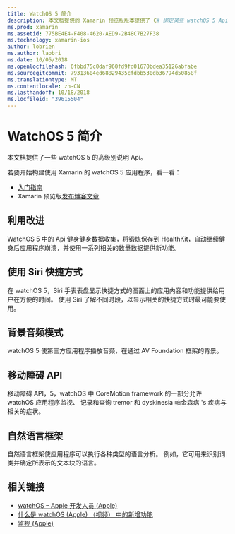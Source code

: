 ```yaml
---
title: WatchOS 5 简介
description: 本文档提供的 Xamarin 预览版版本提供了 C# 绑定某些 watchOS 5 Api 的高级说明。
ms.prod: xamarin
ms.assetid: 775BE4E4-F408-4620-AED9-2B48C7B27F38
ms.technology: xamarin-ios
author: lobrien
ms.author: laobri
ms.date: 10/05/2018
ms.openlocfilehash: 6fbbd75c0daf960fd9fd01670bdea35126abfabe
ms.sourcegitcommit: 79313604ed68829435cfdbb530db36794d50858f
ms.translationtype: MT
ms.contentlocale: zh-CN
ms.lasthandoff: 10/18/2018
ms.locfileid: "39615504"
---
```

# <a name="introduction-to-watchos-5"></a>WatchOS 5 简介

本文档提供了一些 watchOS 5 的高级别说明 Api。

若要开始构建使用 Xamarin 的 watchOS 5 应用程序，看一看：

- [入门指南](~/ios/platform/introduction-to-ios12/get-started.md)
- Xamarin 预览版[发布博客文章](https://releases.xamarin.com/preview-release-xcode-10-beta-6/)

## <a name="workout-improvements"></a>利用改进

WatchOS 5 中的 Api 健身健身数据收集，将锻炼保存到 HealthKit，自动继续健身后应用程序崩溃，并使用一系列相关的数量数据提供新功能。

## <a name="siri-shortcuts"></a>使用 Siri 快捷方式

在 watchOS 5，Siri 手表表盘显示快捷方式的图面上的应用内容和功能提供给用户在方便的时间。 使用 Siri 了解不同时段，以显示相关的快捷方式时最可能要使用。

## <a name="background-audio-mode"></a>背景音频模式

watchOS 5 使第三方应用程序播放音频，在通过 AV Foundation 框架的背景。

## <a name="movement-disorder-api"></a>移动障碍 API

移动障碍 API，5，watchOS 中 CoreMotion framework 的一部分允许 watchOS 应用程序监视、 记录和查询 tremor 和 dyskinesia 帕金森病 's 疾病与相关的症状。

## <a name="natural-language-framework"></a>自然语言框架

自然语言框架使应用程序可以执行各种类型的语言分析。 例如，它可用来识别词类并确定所表示的文本块的语言。

## <a name="related-links"></a>相关链接

- [watchOS – Apple 开发人员 (Apple)](https://developer.apple.com/watchOS/)
- [什么是 watchOS (Apple) （视频） 中的新增功能](https://developer.apple.com/videos/play/wwdc2018/206/)
- [监视 (Apple)](https://www.apple.com/watch/)
